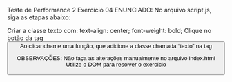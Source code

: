 Teste de Performance 2
Exercício 04
ENUNCIADO:
No arquivo script.js, siga as etapas abaixo:

Criar a classe texto com:
text-align: center;
font-weight: bold;
Clique no botão da tag <button>
Ao clicar chame uma função, que adicione a classe chamada “texto” na tag <p>
OBSERVAÇÕES:
Não faça as alterações manualmente no arquivo index.html
Utilize o DOM para resolver o exercício
